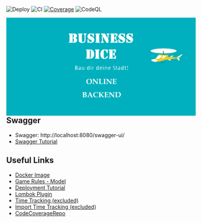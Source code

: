 ![Deploy](https://github.com/BusinessDice/BusinessDice-Server/workflows/Deploy/badge.svg)
![CI](https://github.com/BusinessDice/BusinessDice-Server/workflows/CI/badge.svg)
[![Coverage](https://codecov.io/gh/BusinessDice/BusinessDice-Server/branch/master/graph/badge.svg)](https://codecov.io/gh/BusinessDice/BusinessDice-Server)
![CodeQL](https://github.com/BusinessDice/BusinessDice-Server/workflows/CodeQL/badge.svg)

<img src="src/main/resources/static/BusinessDice-Logo.png"
alt="BusinessDice Logo"
style="float: left; margin-right: 10px;" />

## Swagger

* Swagger: http://localhost:8080/swagger-ui/
* [Swagger Tutorial](https://www.baeldung.com/swagger-2-documentation-for-spring-rest-api)

## Useful Links

* [Docker Image](https://hub.docker.com/r/felixsteinke/private/tags)
* [Game Rules - Model](https://www.brettspiele-report.de/images/m/machi-koro/Spielanleitung-Machi-Koro.pdf)
* [Deployment Tutorial](https://github.com/soumilshah1995/Deploy-Docker-Container-on-AWS)
* [Lombok Plugin](https://plugins.jetbrains.com/plugin/6317-lombok)
* [Time Tracking (excluded)](https://wakatime.com/intellij-idea)
* [Import Time Tracking (excluded)](https://github.com/anmol098/waka-readme-stats)
* [CodeCoverageRepo](https://about.codecov.io/)

